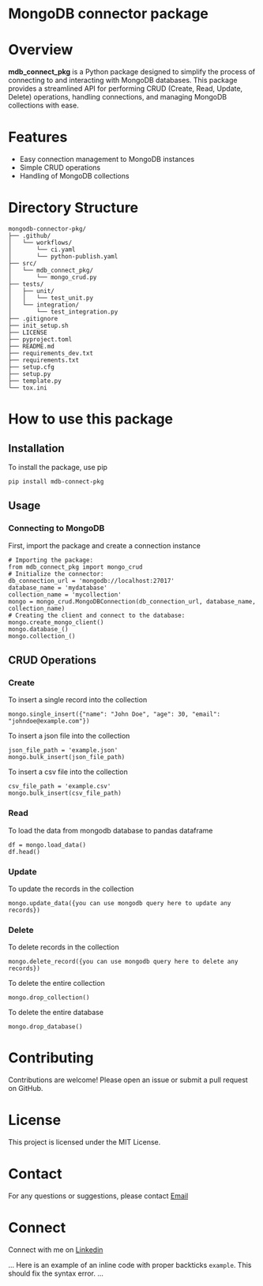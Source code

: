 # MongoDB connector package

# Overview
**mdb_connect_pkg** is a Python package designed to simplify the process of connecting to and interacting with MongoDB databases. This package provides a streamlined API for performing CRUD (Create, Read, Update, Delete) operations, handling connections, and managing MongoDB collections with ease.

# Features
* Easy connection management to MongoDB instances
* Simple CRUD operations
* Handling of MongoDB collections

# Directory Structure
```
mongodb-connector-pkg/
├── .github/
│   └── workflows/
│       └── ci.yaml
│       └── python-publish.yaml
├── src/
│   └── mdb_connect_pkg/
│       └── mongo_crud.py
├── tests/
│   ├── unit/
│   │   └── test_unit.py
│   └── integration/
│       └── test_integration.py
├── .gitignore
├── init_setup.sh
├── LICENSE
├── pyproject.toml
├── README.md
├── requirements_dev.txt
├── requirements.txt
├── setup.cfg
├── setup.py
├── template.py
└── tox.ini
```

# How to use this package

## Installation
To install the package, use pip

```
pip install mdb-connect-pkg
```

## Usage

### Connecting to MongoDB
First, import the package and create a connection instance

```
# Importing the package:
from mdb_connect_pkg import mongo_crud
# Initialize the connector:
db_connection_url = 'mongodb://localhost:27017'
database_name = 'mydatabase'
collection_name = 'mycollection'
mongo = mongo_crud.MongoDBConnection(db_connection_url, database_name, collection_name)
# Creating the client and connect to the database:
mongo.create_mongo_client()
mongo.database_()
mongo.collection_()
```

## CRUD Operations

### Create

To insert a single record into the collection

```
mongo.single_insert({"name": "John Doe", "age": 30, "email": "johndoe@example.com"})
```

To insert a json file into the collection

```
json_file_path = 'example.json'
mongo.bulk_insert(json_file_path)
```

To insert a csv file into the collection

```
csv_file_path = 'example.csv'
mongo.bulk_insert(csv_file_path)
```

### Read

To load the data from mongodb database to pandas dataframe

```
df = mongo.load_data()
df.head()
```

### Update

To update the records in the collection

```
mongo.update_data({you can use mongodb query here to update any records})
```

### Delete

To delete records in the collection

```
mongo.delete_record({you can use mongodb query here to delete any records})
```

To delete the entire collection

```
mongo.drop_collection()
```

To delete the entire database

```
mongo.drop_database()
```

# Contributing
Contributions are welcome! Please open an issue or submit a pull request on GitHub.

# License
This project is licensed under the MIT License.

# Contact
For any questions or suggestions, please contact [Email](yuvaneshkm05@gmail.com)

# Connect
Connect with me on [Linkedin](https://www.linkedin.com/in/yuvaneshkm)

...
Here is an example of an inline code with proper backticks `example`.
This should fix the syntax error.
...
